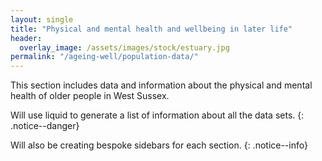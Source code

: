 ```yaml
---
layout: single
title: "Physical and mental health and wellbeing in later life"
header:
  overlay_image: /assets/images/stock/estuary.jpg
permalink: "/ageing-well/population-data/"
---
```


This section includes data and information about the physical and mental health of older people in West Sussex.

Will use liquid to generate a list of information about all the data sets.
{: .notice--danger}

Will also be creating bespoke sidebars for each section.
{: .notice--info}